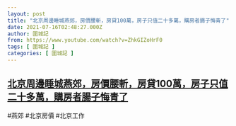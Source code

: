 ```yaml
---
layout: post
title: "北京周邊睡城燕郊，房價腰斬，房貸100萬，房子只值二十多萬，購房者腸子悔青了"
date: 2021-07-16T02:48:27.000Z
author: 圍城記
from: https://www.youtube.com/watch?v=ZhkGIZoHrF0
tags: [ 圍城記 ]
categories: [ 圍城記 ]
---
```

<!--1626403707000-->
[北京周邊睡城燕郊，房價腰斬，房貸100萬，房子只值二十多萬，購房者腸子悔青了](https://www.youtube.com/watch?v=ZhkGIZoHrF0)
------

<div>
#燕郊 #北京房價 #北京工作
</div>
